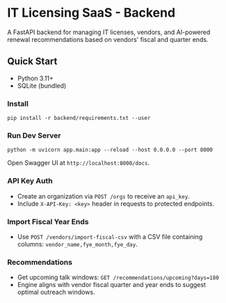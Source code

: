 # IT Licensing SaaS - Backend

A FastAPI backend for managing IT licenses, vendors, and AI-powered renewal recommendations based on vendors' fiscal and quarter ends.

## Quick Start

- Python 3.11+
- SQLite (bundled)

### Install

```
pip install -r backend/requirements.txt --user
```

### Run Dev Server

```
python -m uvicorn app.main:app --reload --host 0.0.0.0 --port 8000
```

Open Swagger UI at `http://localhost:8000/docs`.

### API Key Auth

- Create an organization via `POST /orgs` to receive an `api_key`.
- Include `X-API-Key: <key>` header in requests to protected endpoints.

### Import Fiscal Year Ends

- Use `POST /vendors/import-fiscal-csv` with a CSV file containing columns: `vendor_name,fye_month,fye_day`.

### Recommendations

- Get upcoming talk windows: `GET /recommendations/upcoming?days=180`
- Engine aligns with vendor fiscal quarter and year ends to suggest optimal outreach windows.
